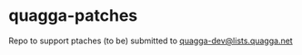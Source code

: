 quagga-patches
==============

Repo to support ptaches (to be) submitted to quagga-dev@lists.quagga.net

